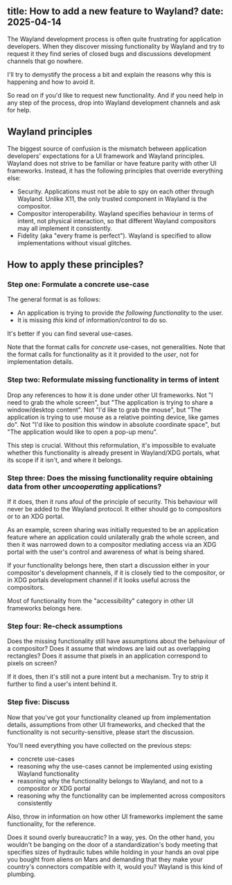 title: How to add a new feature to Wayland?
date: 2025-04-14
----
The Wayland development process is often quite frustrating for application developers.
When they discover missing functionality by Wayland and try to request it
they find series of closed bugs and discussions development channels that go nowhere.

I'll try to demystify the process a bit and explain the reasons why this is happening
and how to avoid it.

So read on if you'd like to request new functionality. And if you need help in any step
of the process, drop into Wayland development channels and ask for help.

## Wayland principles

The biggest source of confusion is the mismatch between application developers'
expectations for a UI framework and Wayland principles. Wayland does not strive
to be familiar or have feature parity with other UI frameworks. Instead, it has the
following principles that override everything else:

- Security. Applications must not be able to spy on each other through Wayland. Unlike X11, the only trusted component in Wayland is the compositor.
- Compositor interoperability. Wayland specifies behaviour in terms of intent, not physical interaction, so that different Wayland compositors may all implement it consistently.
- Fidelity (aka "every frame is perfect"). Wayland is specified to allow implementations without visual glitches.

## How to apply these principles?

### Step one: Formulate a concrete use-case

The general format is as follows:
- An application is trying to provide _the following functionality_ to the user.
- It is missing _this_ kind of information/control to do so.

It's better if you can find several use-cases.

Note that the format calls for _concrete_ use-cases, not generalities. Note that the format calls for functionality
as it it provided to the _user_, not for implementation details.

### Step two: Reformulate missing functionality in terms of intent

Drop any references to how it is done under other UI frameworks. Not "I need to grab the whole screen", but
"The application is trying to share a window/desktop content". Not "I'd like to grab the mouse", but "The
application is trying to use mouse as a relative pointing device, like games do". Not "I'd like to position
this window in absolute coordinate space", but "The application would like to open a pop-up menu".

This step is crucial. Without this reformulation, it's impossible to evaluate whether this functionality
is already present in Wayland/XDG portals, what its scope if it isn't, and where it belongs.

### Step three: Does the missing functionality require obtaining data from other _uncooperating_ applications?

If it does, then it runs afoul of the principle of security. This behaviour will never be added to the Wayland protocol.
It either should go to compositors or to an XDG portal.

As an example, screen sharing was initially requested to be an application feature where an application could
unilaterally grab the whole screen, and then it was narrowed down to a compositor mediating access via an XDG portal
with the user's control and awareness of what is being shared.

If your functionality belongs here, then start a discussion either in your compositor's development channels, if
it is closely tied to the compositor, or in XDG portals development channel if it looks useful across the compositors.

Most of functionality from the "accessibility" category in other UI frameworks belongs here.

### Step four: Re-check assumptions

Does the missing functionality still have assumptions about the behaviour of a compositor? Does it assume that
windows are laid out as overlapping rectangles? Does it assume that pixels in an application correspond to pixels
on screen?

If it does, then it's still not a pure intent but a mechanism. Try to strip it further to find a user's intent
behind it.

### Step five: Discuss

Now that you've got your functionality cleaned up from implementation details, assumptions from other UI frameworks,
and checked that the functionality is not security-sensitive, please start the discussion.

You'll need everything you have collected on the previous steps:
- concrete use-cases
- reasoning why the use-cases cannot be implemented using existing Wayland functionality
- reasoning why the functionality belongs to Wayland, and not to a compositor or XDG portal
- reasoning why the functionality can be implemented across compositors consistently

Also, throw in information on how other UI frameworks implement the same functionality, for the reference.

Does it sound overly bureaucratic? In a way, yes. On the other hand, you wouldn't be banging on the door of a
standardization's body meeting that specifies sizes of hydraulic tubes while holding in your hands an oval pipe you
bought from aliens on Mars and demanding that they make your country's connectors compatible with it, would you?
Wayland is this kind of plumbing.

